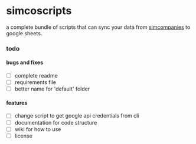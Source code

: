 # simcoscripts
a complete bundle of scripts that can sync your data from [simcompanies](https://simcompanies.com) to google sheets.  

### todo

#### bugs and fixes
- [ ] complete readme  
- [ ] requirements file  
- [ ] better name for 'default' folder  

#### features
- [ ] change script to get google api credentials from cli  
- [ ] documentation for code structure
- [ ] wiki for how to use
- [ ] license
